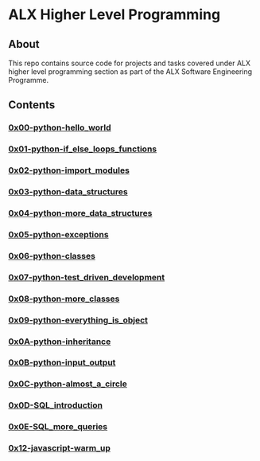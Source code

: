 # ALX Higher Level Programming
## About

This repo contains source code for projects and tasks covered under ALX higher level programming section as part of the ALX Software Engineering Programme.

## Contents

### [0x00-python-hello_world](https://github.com/j88moja-code/alx-higher_level_programming/tree/main/0x00-python-hello_world)
### [0x01-python-if_else_loops_functions](https://github.com/j88moja-code/alx-higher_level_programming/tree/main/0x01-python-if_else_loops_functions)
### [0x02-python-import_modules](https://github.com/j88moja-code/alx-higher_level_programming/tree/main/0x02-python-import_modules)
### [0x03-python-data_structures](https://github.com/j88moja-code/alx-higher_level_programming/tree/main/0x03-python-data_structures)
### [0x04-python-more_data_structures](https://github.com/j88moja-code/alx-higher_level_programming/tree/main/0x04-python-more_data_structures)
### [0x05-python-exceptions](https://github.com/j88moja-code/alx-higher_level_programming/tree/main/0x05-python-exceptions)
### [0x06-python-classes](https://github.com/j88moja-code/alx-higher_level_programming/tree/main/0x06-python-classes)
### [0x07-python-test_driven_development](https://github.com/j88moja-code/alx-higher_level_programming/tree/main/0x07-python-test_driven_development)
### [0x08-python-more_classes](https://github.com/j88moja-code/alx-higher_level_programming/tree/main/0x08-python-more_classes)
### [0x09-python-everything_is_object](https://github.com/j88moja-code/alx-higher_level_programming/tree/main/0x09-python-everything_is_object)
### [0x0A-python-inheritance](https://github.com/j88moja-code/alx-higher_level_programming/tree/main/0x0A-python-inheritance)
### [0x0B-python-input_output](https://github.com/j88moja-code/alx-higher_level_programming/tree/main/0x0B-python-input_output)
### [0x0C-python-almost_a_circle](https://github.com/j88moja-code/alx-higher_level_programming/tree/main/0x0C-python-almost_a_circle)
### [0x0D-SQL_introduction](https://github.com/j88moja-code/alx-higher_level_programming/tree/main/0x0D-SQL_introduction)
### [0x0E-SQL_more_queries](https://github.com/j88moja-code/alx-higher_level_programming/tree/main/0x0E-SQL_more_queries)
### [0x12-javascript-warm_up]()
